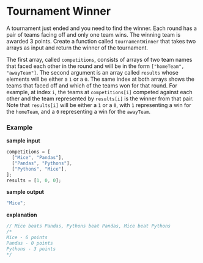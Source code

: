 # Tournament Winner

A tournament just ended and you need to find the winner. Each round has a pair of teams facing off and only one team wins. The winning team is awarded 3 points. Create a function called `tournamentWinner` that takes two arrays as input and return the winner of the tournament.

The first array, called `competitions`, consists of arrays of two team names that faced each other in the round and will be in the form `["homeTeam", "awayTeam"]`. The second argument is an array called `results` whose elements will be either a `1` or a `0`. The same index at both arrays shows the teams that faced off and which of the teams won for that round. For example, at index `i`, the teams at `competitions[i]` competed against each other and the team represented by `results[i]` is the winner from that pair. Note that `results[i]` will be either a `1` or a `0`, with `1` representing a win for the `homeTeam`, and a `0` representing a win for the `awayTeam`.

### Example

**sample input**

```javascript
competitions = [
  ["Mice", "Pandas"],
  ["Pandas", "Pythons"],
  ["Pythons", "Mice"],
];
results = [1, 0, 0];
```

**sample output**

```javascript
"Mice";
```

**explanation**

```javascript
// Mice beats Pandas, Pythons beat Pandas, Mice beat Pythons
/*
Mice - 6 points
Pandas - 0 points
Pythons - 3 points
*/
```
